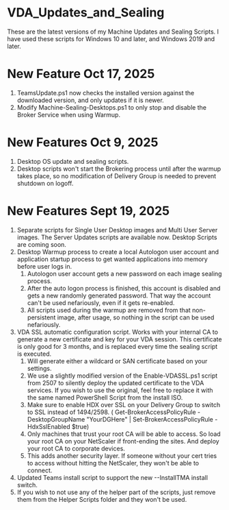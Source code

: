 # VDA_Updates_and_Sealing
These are the latest versions of my Machine Updates and Sealing Scripts.  I have used these scripts for Windows 10 and later, and Windows 2019 and later.

# New Feature Oct 17, 2025
1. TeamsUpdate.ps1 now checks the installed version against the downloaded version, and only updates if it is newer.
2. Modify Machine-Sealing-Desktops.ps1 to only stop and disable the Broker Service when using Warmup.
   
# New Features Oct 9, 2025
1. Desktop OS update and sealing scripts.
2. Desktop scripts won't start the Brokering process until after the warmup takes place, so no modification of Delivery Group is needed to prevent shutdown on logoff.

   
# New Features Sept 19, 2025
1. Separate scripts for Single User Desktop images and Multi User Server images.  The Server Updates scripts are available now.  Desktop Scripts are coming soon.
2. Desktop Warmup process to create a local Autologon user account and application startup process to get wanted applications into memory before user logs in.  
    1. Autologon user account gets a new password on each image sealing process.  
    2. After the auto logon process is finished, this account is disabled and gets a new randomly generated password.  That way the account can't be used nefariously, even if it gets re-enabled.
    3. All scripts used during the warmup are removed from that non-persistent image, after usage, so nothing in the script can be used nefariously.
3. VDA SSL automatic configuration script.  Works with your internal CA to generate a new certificate and key for your VDA session.  This certificate is only good for 3 months, and is replaced every time the sealing script is executed.  
    1. Will generate either a wildcard or SAN certificate based on your settings.  
    2. We use a slightly modified version of the Enable-VDASSL.ps1 script from 2507 to silently deploy the updated certificate to the VDA services.  If you wish to use the original, feel free to replace it with the same named PowerShell Script from the install ISO.
    3. Make sure to enable HDX over SSL on your Delivery Group to switch to SSL instead of 1494/2598.  ( Get-BrokerAccessPolicyRule -DesktopGroupName "YourDGHere" | Set-BrokerAccessPolicyRule -HdxSslEnabled $true)
    4. Only machines that trust your root CA will be able to access.  So load your root CA on your NetScaler if front-ending the sites.  And deploy your root CA to corporate devices.
    5. This adds another security layer.  If someone without your cert tries to access without hitting the NetScaler, they won't be able to connect.
4. Updated Teams install script to support the new --InstallTMA install switch.
5. If you wish to not use any of the helper part of the scripts, just remove them from the Helper Scripts folder and they won't be used.

